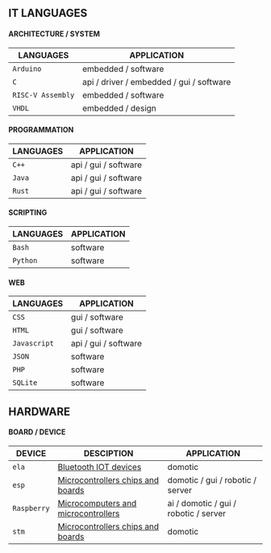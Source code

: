 ## IT LANGUAGES

#### ARCHITECTURE / SYSTEM

|LANGUAGES|APPLICATION|
|---------|-----------|
|`Arduino`|embedded / software|
|`C`|api / driver / embedded / gui / software|
|`RISC-V Assembly`|embedded / software|
|`VHDL`|embedded / design|

#### PROGRAMMATION

|LANGUAGES|APPLICATION|
|---------|-----------|
|`C++`|api / gui / software|
|`Java`|api / gui / software|
|`Rust`|api / gui / software|

#### SCRIPTING

|LANGUAGES|APPLICATION|
|---------|-----------|
|`Bash`|software|
|`Python`|software|

#### WEB

|LANGUAGES|APPLICATION|
|---------|-----------|
|`CSS`|gui / software|
|`HTML`|gui / software|
|`Javascript`|api / gui / software|
|`JSON`|software|
|`PHP`|software|
|`SQLite`|software|

## HARDWARE

#### BOARD / DEVICE

|DEVICE|DESCIPTION|APPLICATION|
|------|----------|-----------|
|`ela`|[Bluetooth IOT devices](https://elainnovation.com/beacon-bluetooth/)|domotic|
|`esp`|[Microcontrollers chips and boards](https://www.espressif.com/)|domotic / gui / robotic / server|
|`Raspberry`|[Microcomputers and microcontrollers](https://www.raspberrypi.com/)|ai / domotic / gui / robotic / server|
|`stm`|[Microcontrollers chips and boards]([https://www.espressif.com/](https://www.st.com/content/st_com/en.html))|domotic|
